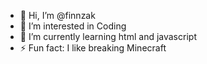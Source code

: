 - 👋 Hi, I’m @finnzak
- 👀 I’m interested in Coding
- 🌱 I’m currently learning html and javascript
- ⚡ Fun fact: I like breaking Minecraft

<!---
finnzak/finnzak is a ✨ special ✨ repository because its `README.md` (this file) appears on your GitHub profile.
You can click the Preview link to take a look at your changes.
--->
